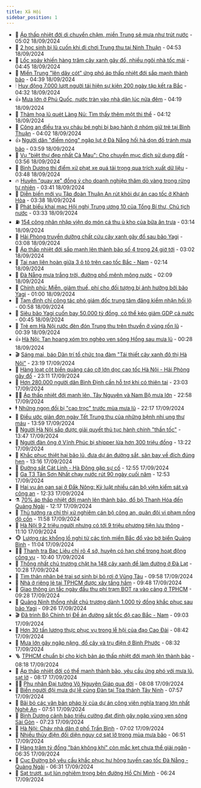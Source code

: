 ```yaml
---
title: Xã Hội
sidebar_position: 1
---
```


<!-- dantri-xa-hoi:START -->
- 🫣 [Áp thấp nhiệt đới di chuyển chậm, miền Trung sẽ mưa như trút nước](https://dantri.com.vn/xa-hoi/ap-thap-nhiet-doi-di-chuyen-cham-mien-trung-se-mua-nhu-trut-nuoc-20240918115343251.htm) - 05:02 18/09/2024
- 💼 [2 học sinh bị lũ cuốn khi đi chơi Trung thu tại Ninh Thuận](https://dantri.com.vn/xa-hoi/2-hoc-sinh-bi-lu-cuon-khi-di-choi-trung-thu-tai-ninh-thuan-20240918110642645.htm) - 04:53 18/09/2024
- 🎊 [Lốc xoáy khiến hàng trăm cây xanh gãy đổ, nhiều ngôi nhà tốc mái](https://dantri.com.vn/xa-hoi/loc-xoay-khien-hang-tram-cay-xanh-gay-do-nhieu-ngoi-nha-toc-mai-20240918104552556.htm) - 04:45 18/09/2024
- 🙉 [Miền Trung &quot;lên dây cót&quot; ứng phó áp thấp nhiệt đới sắp mạnh thành bão](https://dantri.com.vn/xa-hoi/mien-trung-len-day-cot-ung-pho-ap-thap-nhiet-doi-sap-manh-thanh-bao-20240918095017306.htm) - 04:39 18/09/2024
- 🕯 [Huy động 7.000 lượt người tái hiện sự kiện 200 ngày tập kết ra Bắc](https://dantri.com.vn/xa-hoi/huy-dong-7000-luot-nguoi-tai-hien-su-kien-200-ngay-tap-ket-ra-bac-20240918085910665.htm) - 04:32 18/09/2024
- 👍 [Mưa lớn ở Phú Quốc, nước tràn vào nhà dân lúc nửa đêm](https://dantri.com.vn/xa-hoi/mua-lon-o-phu-quoc-nuoc-tran-vao-nha-dan-luc-nua-dem-20240918111032270.htm) - 04:19 18/09/2024
- 🤖 [Thảm họa lũ quét Làng Nủ: Tìm thấy thêm một thi thể](https://dantri.com.vn/xa-hoi/tham-hoa-lu-quet-lang-nu-tim-thay-them-mot-thi-the-20240918105328351.htm) - 04:12 18/09/2024
- 🙉 [Công an điều tra vụ cháu bé nghi bị bạo hành ở nhóm giữ trẻ tại Bình Thuận](https://dantri.com.vn/xa-hoi/cong-an-dieu-tra-vu-chau-be-nghi-bi-bao-hanh-o-nhom-giu-tre-tai-binh-thuan-20240918105223935.htm) - 04:02 18/09/2024
- 👍 [Người dân &quot;điểm nóng&quot; ngập lụt ở Đà Nẵng hối hả dọn đồ tránh mưa bão](https://dantri.com.vn/xa-hoi/nguoi-dan-diem-nong-ngap-lut-o-da-nang-hoi-ha-don-do-tranh-mua-bao-20240918104116412.htm) - 03:59 18/09/2024
- 🗽 [Vụ &quot;biệt thự đẹp nhất Cà Mau&quot;: Cho chuyển mục đích sử dụng đất](https://dantri.com.vn/xa-hoi/vu-biet-thu-dep-nhat-ca-mau-cho-chuyen-muc-dich-su-dung-dat-20240918093600690.htm) - 03:56 18/09/2024
- 🗽 [Bình Dương thí điểm xử phạt xe quá tải trọng qua trích xuất dữ liệu](https://dantri.com.vn/xa-hoi/binh-duong-thi-diem-xu-phat-xe-qua-tai-trong-qua-trich-xuat-du-lieu-20240918103400456.htm) - 03:48 18/09/2024
- 🔥 [Huyện &quot;quay xe&quot; đồng ý cho doanh nghiệp thăm dò vàng trong rừng tự nhiên](https://dantri.com.vn/xa-hoi/huyen-quay-xe-dong-y-cho-doanh-nghiep-tham-do-vang-trong-rung-tu-nhien-20240918094233923.htm) - 03:41 18/09/2024
- 🦒 [Diễn biến mới vụ Tập đoàn Thuận An rút khỏi dự án cao tốc ở Khánh Hòa](https://dantri.com.vn/xa-hoi/dien-bien-moi-vu-tap-doan-thuan-an-rut-khoi-du-an-cao-toc-o-khanh-hoa-20240918102008473.htm) - 03:38 18/09/2024
- 🧐 [Phát biểu khai mạc Hội nghị Trung ương 10 của Tổng Bí thư, Chủ tịch nước](https://dantri.com.vn/xa-hoi/phat-bieu-khai-mac-hoi-nghi-trung-uong-10-cua-tong-bi-thu-chu-tich-nuoc-20240918084652121.htm) - 03:33 18/09/2024
- ⛽️ [154 công nhân nhập viện do món cá thu ù kho của bữa ăn trưa](https://dantri.com.vn/xa-hoi/154-cong-nhan-nhap-vien-do-mon-ca-thu-u-kho-cua-bua-an-trua-20240918100147902.htm) - 03:14 18/09/2024
- 🚀 [Hải Phòng truyền dưỡng chất cứu cây xanh gãy đổ sau bão Yagi](https://dantri.com.vn/xa-hoi/hai-phong-truyen-duong-chat-cuu-cay-xanh-gay-do-sau-bao-yagi-20240918095818229.htm) - 03:08 18/09/2024
- 🦒 [Áp thấp nhiệt đới sắp mạnh lên thành bão số 4 trong 24 giờ tới](https://dantri.com.vn/xa-hoi/ap-thap-nhiet-doi-sap-manh-len-thanh-bao-so-4-trong-24-gio-toi-20240918092752636.htm) - 03:02 18/09/2024
- 🦅 [Tai nạn liên hoàn giữa 3 ô tô trên cao tốc Bắc - Nam](https://dantri.com.vn/xa-hoi/tai-nan-lien-hoan-giua-3-o-to-tren-cao-toc-bac-nam-20240918084953210.htm) - 02:14 18/09/2024
- 🚀 [Đà Nẵng mưa trắng trời, đường phố mênh mông nước](https://dantri.com.vn/xa-hoi/da-nang-mua-trang-troi-duong-pho-menh-mong-nuoc-20240918085052134.htm) - 02:09 18/09/2024
- 🦅 [Chính phủ: Miễn, giảm thuế, phí cho đối tượng bị ảnh hưởng bởi bão Yagi](https://dantri.com.vn/xa-hoi/chinh-phu-mien-giam-thue-phi-cho-doi-tuong-bi-anh-huong-boi-bao-yagi-20240918075748571.htm) - 01:00 18/09/2024
- 🤠 [Tạm đình chỉ công tác phó giám đốc trung tâm đăng kiểm nhận hối lộ](https://dantri.com.vn/xa-hoi/tam-dinh-chi-cong-tac-pho-giam-doc-trung-tam-dang-kiem-nhan-hoi-lo-20240917194918789.htm) - 00:58 18/09/2024
- 💄 [Siêu bão Yagi cuốn bay 50.000 tỷ đồng, có thể kéo giảm GDP cả nước](https://dantri.com.vn/xa-hoi/sieu-bao-yagi-cuon-bay-50000-ty-dong-co-the-keo-giam-gdp-ca-nuoc-20240918070028126.htm) - 00:45 18/09/2024
- 🥷 [Trẻ em Hà Nội rước đèn đón Trung thu trên thuyền ở vùng rốn lũ](https://dantri.com.vn/xa-hoi/tre-em-ha-noi-ruoc-den-don-trung-thu-tren-thuyen-o-vung-ron-lu-20240918073127240.htm) - 00:39 18/09/2024
- 👍 [Hà Nội: Tan hoang xóm trọ nghèo ven sông Hồng sau mưa lũ](https://dantri.com.vn/xa-hoi/ha-noi-tan-hoang-xom-tro-ngheo-ven-song-hong-sau-mua-lu-20240918004810319.htm) - 00:28 18/09/2024
- 🎬 [Sáng mai, báo Dân trí tổ chức tọa đàm &quot;Tái thiết cây xanh đô thị Hà Nội&quot;](https://dantri.com.vn/xa-hoi/sang-mai-bao-dan-tri-to-chuc-toa-dam-tai-thiet-cay-xanh-do-thi-ha-noi-20240917225132964.htm) - 23:19 17/09/2024
- 🦒 [Hàng loạt cột biển quảng cáo cỡ lớn dọc cao tốc Hà Nội - Hải Phòng gãy đổ](https://dantri.com.vn/xa-hoi/hang-loat-cot-bien-quang-cao-co-lon-doc-cao-toc-ha-noi-hai-phong-gay-do-20240917230038850.htm) - 23:11 17/09/2024
- 🌊 [Hơn 280.000 người dân Bình Định cần hỗ trợ khi có thiên tai](https://dantri.com.vn/xa-hoi/hon-280000-nguoi-dan-binh-dinh-can-ho-tro-khi-co-thien-tai-20240917164051313.htm) - 23:03 17/09/2024
- 🧑‍💻 [Áp thấp nhiệt đới mạnh lên, Tây Nguyên và Nam Bộ mưa lớn](https://dantri.com.vn/xa-hoi/ap-thap-nhiet-doi-manh-len-tay-nguyen-va-nam-bo-mua-lon-20240917234051651.htm) - 22:58 17/09/2024
- 🕴 [Những ngọn đồi bị &quot;cạo trọc&quot; trước mùa mưa lũ](https://dantri.com.vn/xa-hoi/nhung-ngon-doi-bi-cao-troc-truoc-mua-mua-lu-20240917074246585.htm) - 22:17 17/09/2024
- 🤔 [Điều ước giản đơn ngày Tết Trung thu của những bệnh nhi ung thư máu](https://dantri.com.vn/xa-hoi/dieu-uoc-gian-don-ngay-tet-trung-thu-cua-nhung-benh-nhi-ung-thu-mau-20240917204129368.htm) - 13:59 17/09/2024
- 💄 [Người Hà Nội sắp được giải quyết thủ tục hành chính &quot;thần tốc&quot;](https://dantri.com.vn/xa-hoi/nguoi-ha-noi-sap-duoc-giai-quyet-thu-tuc-hanh-chinh-than-toc-20240917200915815.htm) - 13:47 17/09/2024
- 🧠 [Người đàn ông ở Vĩnh Phúc bị shipper lừa hơn 300 triệu đồng](https://dantri.com.vn/xa-hoi/nguoi-dan-ong-o-vinh-phuc-bi-shipper-lua-hon-300-trieu-dong-20240917194051438.htm) - 13:22 17/09/2024
- 🦣 [Khắc phục thiệt hại bão lũ, đưa dự án đường sắt, sân bay về đích đúng hẹn](https://dantri.com.vn/xa-hoi/khac-phuc-thiet-hai-bao-lu-dua-du-an-duong-sat-san-bay-ve-dich-dung-hen-20240917200649456.htm) - 13:16 17/09/2024
- 💫 [Đường sắt Cát Linh - Hà Đông gặp sự cố](https://dantri.com.vn/xa-hoi/duong-sat-cat-linh-ha-dong-gap-su-co-20240917195104658.htm) - 12:55 17/09/2024
- 🚀 [Ga T3 Tân Sơn Nhất chạy nước rút 90 ngày cuối năm](https://dantri.com.vn/xa-hoi/ga-t3-tan-son-nhat-chay-nuoc-rut-90-ngay-cuoi-nam-20240917190616208.htm) - 12:53 17/09/2024
- 🤔 [Hai vụ án oan sai ở Đắk Nông: Kỷ luật nhiều cán bộ viện kiểm sát và công an](https://dantri.com.vn/xa-hoi/hai-vu-an-oan-sai-o-dak-nong-ky-luat-nhieu-can-bo-vien-kiem-sat-va-cong-an-20240917183826871.htm) - 12:33 17/09/2024
- ⚗️ [70% áp thấp nhiệt đới mạnh lên thành bão, đổ bộ Thanh Hóa đến Quảng Ngãi](https://dantri.com.vn/xa-hoi/70-ap-thap-nhiet-doi-manh-len-thanh-bao-do-bo-thanh-hoa-den-quang-ngai-20240917190216561.htm) - 12:17 17/09/2024
- 🫶 [Thủ tướng ra chỉ thị xử nghiêm cán bộ công an, quân đội vi phạm nồng độ cồn](https://dantri.com.vn/xa-hoi/thu-tuong-ra-chi-thi-xu-nghiem-can-bo-cong-an-quan-doi-vi-pham-nong-do-con-20240917185340983.htm) - 11:58 17/09/2024
- 🌮 [Hà Nội 9,2 triệu người nhưng có tới 9 triệu phương tiện lưu thông](https://dantri.com.vn/xa-hoi/ha-noi-92-trieu-nguoi-nhung-co-toi-9-trieu-phuong-tien-luu-thong-20240917175725839.htm) - 11:10 17/09/2024
- 🐵 [Lượng rác khổng lồ nghi từ các tỉnh miền Bắc đổ vào bờ biển Quảng Bình](https://dantri.com.vn/xa-hoi/luong-rac-khong-lo-nghi-tu-cac-tinh-mien-bac-do-vao-bo-bien-quang-binh-20240917171854986.htm) - 11:04 17/09/2024
- 🧑‍🏫 [Thanh tra Bạc Liêu chỉ rõ 4 sở, huyện có hạn chế trong hoạt động công vụ](https://dantri.com.vn/xa-hoi/thanh-tra-bac-lieu-chi-ro-4-so-huyen-co-han-che-trong-hoat-dong-cong-vu-20240917164037879.htm) - 10:40 17/09/2024
- 💫 [Thống nhất chủ trương chặt hạ 148 cây xanh để làm đường ở Đà Lạt](https://dantri.com.vn/xa-hoi/thong-nhat-chu-truong-chat-ha-148-cay-xanh-de-lam-duong-o-da-lat-20240917164947948.htm) - 10:28 17/09/2024
- 🦩 [Tìm thân nhân bé trai sơ sinh bị bỏ rơi ở Vũng Tàu](https://dantri.com.vn/xa-hoi/tim-than-nhan-be-trai-so-sinh-bi-bo-roi-o-vung-tau-20240917163106646.htm) - 09:58 17/09/2024
- 🦄 [Nhà ở riêng lẻ tại TPHCM được xây tầng hầm](https://dantri.com.vn/xa-hoi/nha-o-rieng-le-tai-tphcm-duoc-xay-tang-ham-20240917163653668.htm) - 09:48 17/09/2024
- 💂 [Giao thông ùn tắc ngày đầu thu phí trạm BOT ra vào cảng ở TPHCM](https://dantri.com.vn/xa-hoi/giao-thong-un-tac-ngay-dau-thu-phi-tram-bot-ra-vao-cang-o-tphcm-20240902195511674.htm) - 09:28 17/09/2024
- 💄 [Quảng Ninh thống nhất chủ trương dành 1.000 tỷ đồng khắc phục sau bão Yagi](https://dantri.com.vn/xa-hoi/quang-ninh-thong-nhat-chu-truong-danh-1000-ty-dong-khac-phuc-sau-bao-yagi-20240917161140930.htm) - 09:26 17/09/2024
- 🎬 [Đã trình Bộ Chính trị Đề án đường sắt tốc độ cao Bắc - Nam](https://dantri.com.vn/xa-hoi/da-trinh-bo-chinh-tri-de-an-duong-sat-toc-do-cao-bac-nam-20240917154107478.htm) - 09:03 17/09/2024
- 👀 [Hơn 30 tấn lương thực phục vụ trong lễ hội của đạo Cao Đài](https://dantri.com.vn/xa-hoi/hon-30-tan-luong-thuc-phuc-vu-trong-le-hoi-cua-dao-cao-dai-20240917135233008.htm) - 08:42 17/09/2024
- 💃 [Mưa lớn gây ngập nặng, đổ cây và trụ điện ở Bình Phước](https://dantri.com.vn/xa-hoi/mua-lon-gay-ngap-nang-do-cay-va-tru-dien-o-binh-phuoc-20240917145553776.htm) - 08:32 17/09/2024
- 🪜 [TPHCM chuẩn bị cho kịch bản áp thấp nhiệt đới mạnh lên thành bão](https://dantri.com.vn/xa-hoi/tphcm-chuan-bi-cho-kich-ban-ap-thap-nhiet-doi-manh-len-thanh-bao-20240917150007662.htm) - 08:18 17/09/2024
- 📝 [Áp thấp nhiệt đới có thể mạnh thành bão, yêu cầu ứng phó với mưa lũ, sạt lở](https://dantri.com.vn/xa-hoi/ap-thap-nhiet-doi-co-the-manh-thanh-bao-yeu-cau-ung-pho-voi-mua-lu-sat-lo-20240917151305448.htm) - 08:17 17/09/2024
- 🧑‍💻 [Phu nhân Đại tướng Võ Nguyên Giáp qua đời](https://dantri.com.vn/xa-hoi/phu-nhan-dai-tuong-vo-nguyen-giap-qua-doi-20240917141402171.htm) - 08:08 17/09/2024
- 👺 [Biển người đội mưa dự lễ cúng Đàn tại Tòa thánh Tây Ninh](https://dantri.com.vn/van-hoa/bien-nguoi-doi-mua-du-le-cung-dan-tai-toa-thanh-tay-ninh-20240917142423381.htm) - 07:57 17/09/2024
- 🌮 [Bãi bỏ các văn bản pháp lý của dự án công viên nghĩa trang lớn nhất Nghệ An](https://dantri.com.vn/xa-hoi/bai-bo-cac-van-ban-phap-ly-cua-du-an-cong-vien-nghia-trang-lon-nhat-nghe-an-20240916220211575.htm) - 07:51 17/09/2024
- 🤭 [Bình Dương cảnh báo triều cường đạt đỉnh gây ngập vùng ven sông Sài Gòn](https://dantri.com.vn/xa-hoi/binh-duong-canh-bao-trieu-cuong-dat-dinh-gay-ngap-vung-ven-song-sai-gon-20240917135239153.htm) - 07:23 17/09/2024
- 💪 [Hà Nội: Cháy nhà dân ở phố Trần Bình](https://dantri.com.vn/xa-hoi/ha-noi-chay-nha-dan-o-pho-tran-binh-20240917134846545.htm) - 07:02 17/09/2024
- 🧰 [Nhiều thủy điện đối diện nguy cơ sạt lở trong mùa mưa bão](https://dantri.com.vn/xa-hoi/nhieu-thuy-dien-doi-dien-nguy-co-sat-lo-trong-mua-mua-bao-20240917131841774.htm) - 06:51 17/09/2024
- 🤡 [Hàng trăm tỷ đồng &quot;bán không khí&quot; còn mắc kẹt chưa thể giải ngân](https://dantri.com.vn/xa-hoi/hang-tram-ty-dong-ban-khong-khi-con-mac-ket-chua-the-giai-ngan-20240917111331784.htm) - 06:35 17/09/2024
- 🦆 [Cục Đường bộ yêu cầu khắc phục hư hỏng tuyến cao tốc Đà Nẵng - Quảng Ngãi](https://dantri.com.vn/xa-hoi/cuc-duong-bo-yeu-cau-khac-phuc-hu-hong-tuyen-cao-toc-da-nang-quang-ngai-20240917124022528.htm) - 06:31 17/09/2024
- 🦍 [Sạt trượt, sụt lún nghiêm trọng bên đường Hồ Chí Minh](https://dantri.com.vn/xa-hoi/sat-truot-sut-lun-nghiem-trong-ben-duong-ho-chi-minh-20240917123635873.htm) - 06:24 17/09/2024<!-- dantri-xa-hoi:END -->
